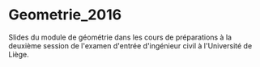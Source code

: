 # Geometrie_2016
Slides du module de géométrie dans les cours de préparations à la deuxième session de l'examen d'entrée d'ingénieur civil à l'Université de Liège.